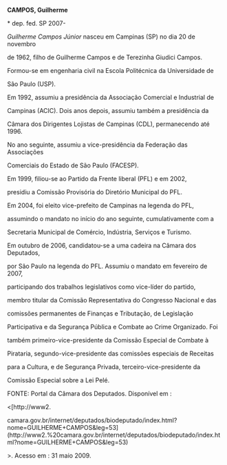 **CAMPOS, Guilherme**



\* dep. fed. SP 2007-



*Guilherme Campos Júnior* nasceu em Campinas (SP) no dia 20 de novembro

de 1962, filho de Guilherme Campos e de Terezinha Giudici Campos.



Formou-se em engenharia civil na Escola Politécnica da Universidade de

São Paulo (USP).



Em 1992, assumiu a presidência da Associação Comercial e Industrial de

Campinas (ACIC). Dois anos depois, assumiu também a presidência da

Câmara dos Dirigentes Lojistas de Campinas (CDL), permanecendo até 1996.

No ano seguinte, assumiu a vice-presidência da Federação das Associações

Comerciais do Estado de São Paulo (FACESP).



Em 1999, filiou-se ao Partido da Frente liberal (PFL) e em 2002,

presidiu a Comissão Provisória do Diretório Municipal do PFL.



Em 2004, foi eleito vice-prefeito de Campinas na legenda do PFL,

assumindo o mandato no início do ano seguinte, cumulativamente com a

Secretaria Municipal de Comércio, Indústria, Serviços e Turismo.



Em outubro de 2006, candidatou-se a uma cadeira na Câmara dos Deputados,

por São Paulo na legenda do PFL. Assumiu o mandato em fevereiro de 2007,

participando dos trabalhos legislativos como vice-líder do partido,

membro titular da Comissão Representativa do Congresso Nacional e das

comissões permanentes de Finanças e Tributação, de Legislação

Participativa e da Segurança Pública e Combate ao Crime Organizado. Foi

também primeiro-vice-presidente da Comissão Especial de Combate à

Pirataria, segundo-vice-presidente das comissões especiais de Receitas

para a Cultura, e de Segurança Privada, terceiro-vice-presidente da

Comissão Especial sobre a Lei Pelé.





FONTE: Portal da Câmara dos Deputados. Disponível em :

\<[http://www2.

camara.gov.br/internet/deputados/biodeputado/index.html?nome=GUILHERME+CAMPOS&leg=53](http://www2.%20camara.gov.br/internet/deputados/biodeputado/index.html?nome=GUILHERME+CAMPOS&leg=53)

\>. Acesso em : 31 maio 2009.

